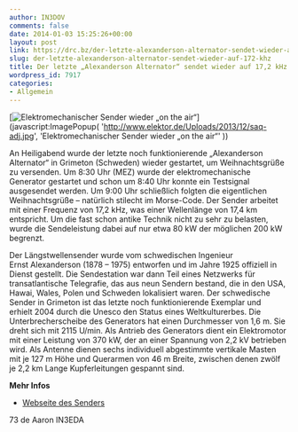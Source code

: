 ```yaml
---
author: IN3DOV
comments: false
date: 2014-01-03 15:25:26+00:00
layout: post
link: https://drc.bz/der-letzte-alexanderson-alternator-sendet-wieder-auf-172-khz/
slug: der-letzte-alexanderson-alternator-sendet-wieder-auf-172-khz
title: Der letzte „Alexanderson Alternator“ sendet wieder auf 17,2 kHz
wordpress_id: 7917
categories:
- Allgemein
---
```


[![Elektromechanischer Sender wieder „on the air“](http://www.elektor.de/Uploads/Cache/2013/12/131221160350.saq-adj.resized.200x0.jpg)](javascript:ImagePopup( 'http://www.elektor.de/Uploads/2013/12/saq-adj.jpg', 'Elektromechanischer Sender wieder „on the air“' ))


An Heiligabend wurde der letzte noch funktionierende „Alexanderson Alternator“ in Grimeton (Schweden) wieder gestartet, um Weihnachtsgrüße zu versenden. Um 8:30 Uhr (MEZ) wurde der elektromechanische Generator gestartet und schon um 8:40 Uhr konnte ein Testsignal ausgesendet werden. Um 9:00 Uhr schließlich folgten die eigentlichen Weihnachtsgrüße – natürlich stilecht im Morse-Code. Der Sender arbeitet mit einer Frequenz von 17,2 kHz, was einer Wellenlänge von 17,4 km entspricht. Um die fast schon antike Technik nicht zu sehr zu belasten, wurde die Sendeleistung dabei auf nur etwa 80 kW der möglichen 200 kW begrenzt.




Der Längstwellensender wurde vom schwedischen Ingenieur Ernst Alexanderson (1878 – 1975) entworfen und im Jahre 1925 offiziell in Dienst gestellt. Die Sendestation war dann Teil eines Netzwerks für transatlantische Telegrafie, das aus neun Sendern bestand, die in den USA, Hawai, Wales, Polen und Schweden lokalisiert waren. Der schwedische Sender in Grimeton ist das letzte noch funktionierende Exemplar und erhielt 2004 durch die Unesco den Status eines Weltkulturerbes. Die Unterbrecherscheibe des Generators hat einen Durchmesser von 1,6 m. Sie dreht sich mit 2115 U/min. Als Antrieb des Generators dient ein Elektromotor mit einer Leistung von 370 kW, der an einer Spannung von 2,2 kV betrieben wird. Als Antenne dienen sechs individuell abgestimmte vertikale Masten mit je 127 m Höhe und Querarmen von 46 m Breite, zwischen denen zwölf je 2,2 km Lange Kupferleitungen gespannt sind.


**Mehr Infos**



	
  * [Webseite des Senders](http://www.radiostationgrimeton.de/)


73 de Aaron IN3EDA
